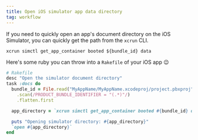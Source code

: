 ```yaml
---
title: Open iOS simulator app data directory
tag: workflow
---
```


If you need to quickly open an app's document directory on the iOS Simulator, you can quickly get the path from the `xcrun` CLI.

```shell
xcrun simctl get_app_container booted ${bundle_id} data
```

Here's some ruby you can throw into a `Rakefile` of your iOS app 😉

```ruby
# Rakefile
desc "Open the simulator document directory"
task :docs do
  bundle_id = File.read("MyAppName/MyAppName.xcodeproj/project.pbxproj")
    .scan(/PRODUCT_BUNDLE_IDENTIFIER = "(.*)"/)
    .flatten.first

  app_directory = `xcrun simctl get_app_container booted #{bundle_id} data`

  puts "Opening simulator directory: #{app_directory}"
  `open #{app_directory}`
end
```
